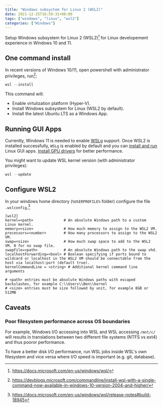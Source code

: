 ```yaml
---
title: "Windows subsystem for Linux 2 (WSL2)"
date: 2021-12-25T16:59:31+08:00
tags: ["windows", "linux", "wsl2"]
categories: ["Windows"]
---
```


Setup Windows subsystem for Linux 2 (WSL2)[^1] for Linux developement experience in Windows 10 and 11.

<!--more-->

## One command install

In recent versions of Windows 10/11, open powershell with administrator privileges, run[^2]:

```powershell
wsl --install
```

<!--more-->

This command will:
- Enable virtulization platform (Hyper-V).
- Install Windows subsystem for Linux (WSL2 by default).
- Install the latest Ubuntu LTS as a Windows App.


[^1]: https://docs.microsoft.com/en-us/windows/wsl/
[^2]: https://devblogs.microsoft.com/commandline/install-wsl-with-a-single-command-now-available-in-windows-10-version-2004-and-higher/

## Running GUI Apps

Currently, Windows 11 is needed to enable [WSLg](https://github.com/microsoft/wslg) support. Once WSL2 is installed successfully, `WSLg` is enabled by default and you can [install and run](https://github.com/microsoft/wslg#install-and-run-gui-apps) Linux GUI apps. [Install GPU drivers](https://github.com/microsoft/wslg#pre-requisites) for better performance.

You might want to update WSL kernel version (with administrator privileges):

```powershell
wsl --update
```

## Configure WSL2

In your windows home directory (`%USERPROFILE%` folder) configure the file `.wslconfig`.[^wslconfig]

```
[wsl2]
kernel=<path>              # An absolute Windows path to a custom Linux kernel.
memory=<size>              # How much memory to assign to the WSL2 VM.
processors=<number>        # How many processors to assign to the WSL2 VM.
swap=<size>                # How much swap space to add to the WSL2 VM. 0 for no swap file.
swapFile=<path>            # An absolute Windows path to the swap vhd.
localhostForwarding=<bool> # Boolean specifying if ports bound to wildcard or localhost in the WSL2 VM should be connectable from the host via localhost:port (default true).
kernelCommandLine = <string> # Additional kernel command line arguments

# <path> entries must be absolute Windows paths with escaped backslashes, for example C:\\Users\\Ben\\kernel
# <size> entries must be size followed by unit, for example 8GB or 512MB
```

[^wslconfig]: https://docs.microsoft.com/en-us/windows/wsl/release-notes#build-18945

## Caveats

### Poor filesystem performance across OS boundaries

For example, Windows I/O accessing into WSL and WSL accessing `/mnt/c/` will results in translations between two different file systems (NTFS vs ext4) and thus pooror performance.

To have a better disk I/O performance, run WSL jobs inside WSL's own filesystem and vice versa where I/O speed is important (e.g. git, database).
